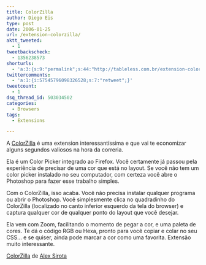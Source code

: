 ```yaml
---
title: ColorZilla
author: Diego Eis
type: post
date: 2006-01-25
url: /extension-colorzilla/
aktt_tweeted:
  - 1
tweetbackscheck:
  - 1356238573
shorturls:
  - 'a:3:{s:9:"permalink";s:44:"http://tableless.com.br/extension-colorzilla";s:7:"tinyurl";s:26:"http://tinyurl.com/3cfwd7r";s:4:"isgd";s:19:"http://is.gd/x8XMqM";}'
twittercomments:
  - 'a:1:{i:57545796098326528;s:7:"retweet";}'
tweetcount:
  - 1
dsq_thread_id: 503034502
categories:
  - Browsers
tags:
  - Extensions

---
```

A [ColorZilla][1] é uma extension interessantíssima e que vai te economizar alguns segundos valiosos na hora da correria.
  
Ela é um Color Picker integrado ao Firefox. Você certamente já passou pela experiência de precisar de uma cor que está no layout. Se você não tem um color picker instalado no seu computador, com certeza você abre o Photoshop para fazer esse trabalho simples.<!--more-->


  
Com o ColorZilla, isso acaba. Você não precisa instalar qualquer programa ou abrir o Photoshop. Você simplesmente clica no quadradinho do ColorZilla (localizado no canto inferior esquerdo da tela do browser) e captura qualquer cor de qualquer ponto do layout que você desejar.

Ela vem com Zoom, facilitando o momento de pegar a cor, e uma paleta de cores. Te dá o código RGB ou Hexa, pronto para você copiar e colar no seu CSS&#8230; e se quiser, ainda pode marcar a cor como uma favorita. Extensão muito interessante.

[ColorZilla][2] de [Alex Sirota][3]

 [1]: https://addons.mozilla.org/extensions/moreinfo.php?id=271&application=firefox
 [2]: https://addons.mozilla.org/extensions/moreinfo.php?application=firefox&id=271
 [3]: https://addons.mozilla.org/extensions/authorprofiles.php?application=firefox&id=142